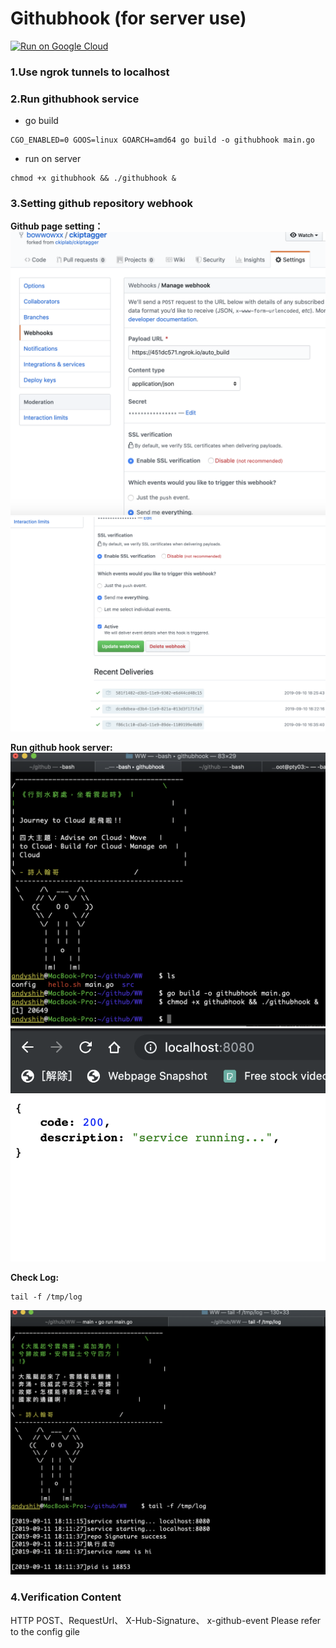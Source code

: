 # Githubhook (for server use)

[![Run on Google Cloud](https://storage.googleapis.com/cloudrun/button.svg)](https://console.cloud.google.com/cloudshell/editor?shellonly=true&cloudshell_image=gcr.io/cloudrun/button&cloudshell_git_repo=https://github.com/bowwowxx/githubhook.git)

### 1.Use ngrok tunnels to localhost

### 2.Run githubhook service
 

- go build
```
CGO_ENABLED=0 GOOS=linux GOARCH=amd64 go build -o githubhook main.go
```

- run on server
```
chmod +x githubhook && ./githubhook &
```

### 3.Setting github repository webhook

 **Github page setting：**
  ![mole](https://github.com/bowwowxx/githubhook/blob/master/01.png)  
  ![mole](https://github.com/bowwowxx/githubhook/blob/master/02.png)

 **Run github hook server:**  
  ![mole](https://github.com/bowwowxx/githubhook/blob/master/04.png)  
  ![mole](https://github.com/bowwowxx/githubhook/blob/master/05.png)    
 
 **Check Log:**
 ```
 tail -f /tmp/log
 ```
  ![mole](https://github.com/bowwowxx/githubhook/blob/master/03.png) 

### 4.Verification Content
HTTP POST、RequestUrl、 X-Hub-Signature、 x-github-event
Please refer to the config gile

